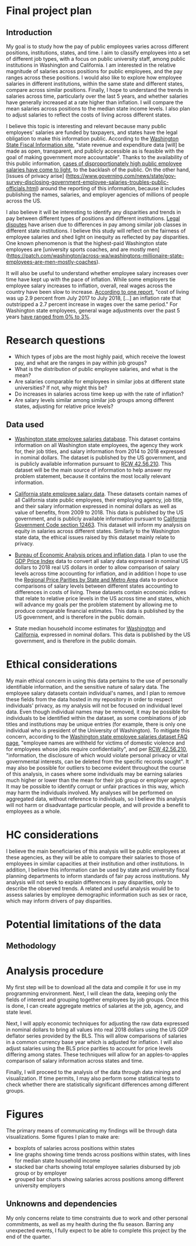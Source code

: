 # Final project plan

## Introduction

My goal is to study how the pay of public employees varies across different positions, institutions, states, and time. 
I aim to classify employees into a set of different job types, with a focus on public university staff, among public institutions in Washington and California. I am interested in the relative magnitude of salaries across positions for public employees, and the pay ranges across these positions. I would also like to explore how employee salaries in different institutions, within the same state and different states, compare across similar positions. Finally, I hope to understand the trends in salaries across time, particularly over the last 5 years, and whether salaries have generally increased at a rate higher than inflation. I will compare the mean salaries across positions to the median state income levels. I also plan to adjust salaries to reflect the costs of living across different states. 

I believe this topic is interesting and relevant because many public employees' salaries are funded by taxpayers, and states have the legal obligation to make this information public. According to the [Washington State Fiscal Information site](http://fiscal.wa.gov/supporta.aspx), "state revenue and expenditure data [will] be made as open, transparent, and publicly accessible as is feasible with the goal of making government more accountable". Thanks to the availability of this public information, [cases of disproportionately high public employee salaries have come to light](https://latimesblogs.latimes.com/lanow/2010/07/bell-city-manager-might-highest-paid-in-nation-787637-a-year.html), to the backlash of the public. On the other hand, [issues of privacy arise] (https://www.governing.com/news/state/gov-survey-disclosing-government-employee-salaries-troubles-public-officials.html) around the reporting of this information, because it includes publishing the names, salaries, and employer agencies of millions of people across the US. 

I also believe it will be interesting to identify any disparities and trends in pay between different types of positions and different institutions. [Legal disputes](https://caselaw.findlaw.com/wa-court-of-appeals/1126632.html) have arisen due to differences in pay among similar job classes in different state institutions. I believe this study will reflect on the fairness of employee salaries and shed light on inequity as reflected by pay disparities. One known phenomenon is that the highest-paid Washington state employees are [university sports coaches, and are mostly men] (https://patch.com/washington/across-wa/washingtons-millionaire-state-employees-are-men-mostly-coaches). 

It will also be useful to understand whether employee salary increases over time have kept up with the pace of inflation. While some employers tie employee salary increases to inflation, overall, real wages across the country have been slow to increase. [According to one report](https://www.washingtonpost.com/business/2018/08/10/america-wage-growth-is-getting-wiped-out-entirely-by-inflation/), "cost of living was up 2.9 percent from July 2017 to July 2018, [...] an inflation rate that outstripped a 2.7 percent increase in wages over the same period." For Washington state employees, general wage adjustments over the past 5 years [have ranged from 0% to 3%](https://www.ofm.wa.gov/state-human-resources/workforce-data-planning/workforce-data-trends/compensation/wage-adjustments-and-salary-increases).

# Research questions
- Which types of jobs are the most highly paid, which receive the lowest pay, and what are the ranges in pay within job groups?
- What is the distribution of public employee salaries, and what is the mean?
- Are salaries comparable for employees in similar jobs at different state universities? If not, why might this be?
- Do increases in salaries across time keep up with the rate of inflation?
- Are salary levels similar among similar job groups among different states, adjusting for relative price levels?

## Data used

- [Washington state employee salaries database](http://fiscal.wa.gov/Salaries.aspx). 
This dataset contains information on all Washington state employees, the agency they work for, their job titles, and salary information from 2014 to 2018 expressed in nominal dollars. The dataset is published by the US government, and is publicly available information pursuant to [RCW 42.56.210](https://app.leg.wa.gov/RCW/default.aspx?cite=42.56.210). This dataset will be the main source of information to help answer my problem statement, because it contains the most locally relevant information. 

- [California state employee salary data](https://publicpay.ca.gov/Reports/RawExport.aspx).
These datasets contain names of all California state public employees, their employing agency, job title, and their salary information expressed in nominal dollars as well as value of benefits, from 2009 to 2018. This data is published by the US government, and is publicly available information pursuant to [California Government Code section 12463](https://leginfo.legislature.ca.gov/faces/codes_displaySection.xhtml?lawCode=GOV&sectionNum=12463). This dataset will inform my analysis on equity in salaries across different states. Similarly to the Washington state data, the ethical issues raised by this dataset mainly relate to privacy. 

- [Bureau of Economic Analysis prices and inflation data](https://www.bea.gov/data/prices-inflation). I plan to use the [GDP Price Index](https://www.bea.gov/data/prices-inflation/gdp-price-index) data to convert all salary data expressed in nominal US dollars to 2018 real US dollars in order to allow comparison of salary levels across time accounting for inflation, and in addition I hope to use the [Regional Price Parities by State and Metro Area](https://www.bea.gov/data/prices-inflation/regional-price-parities-state-and-metro-area) data to produce comparisons of salary levels between different states accounting to differences in costs of living. These datasets contain economic indices that relate to relative price levels in the US across time and states, which will advance my goals per the problem statement by allowing me to produce comparable financial estimates. This data is published by the US government, and is therefore in the public domain.

- State median household income estimates for [Washington](https://www.ofm.wa.gov/sites/default/files/public/dataresearch/economy/median_household_income_estimates.pdf) and [California](), expressed in nominal dollars. This data is published by the US government, and is therefore in the public domain.

# Ethical considerations
My main ethical concern in using this data pertains to the use of personally identifiable information, and the sensitive nature of salary data. The employee salary datasets contain individual's names, and I plan to remove these fields from the data hosted in my repository in order to respect individuals' privacy, as my analysis will not be focused on individual level data. Even though individual names may be removed, it may be possible for individuals to be identified within the dataset, as some combinations of job titles and institutions may be unique entries (for example, there is only one individual who is president of the University of Washington). To mitigate this concern, according to the [Washington state employee salaries dataset FAQ page](http://fiscal.wa.gov/SalaryDataFAQ.pdf), "employee names are withheld for victims of domestic violence and for employees whose jobs require confidentiality", and per [RCW 42.56.210](https://app.leg.wa.gov/RCW/default.aspx?cite=42.56.210), "information, the disclosure of which would violate personal privacy or vital governmental interests, can be deleted from the specific records sought".
It may also be possible for outliers to become evident throughout the course of this analysis, in cases where some individuals may be earning salaries much higher or lower than the mean for their job group or employer agency. It may be possible to identify corrupt or unfair practices in this way, which may harm the individuals involved.
My analyses will be performed on aggregated data, without reference to individuals, so I believe this analysis will not harm or disadvantage particular people, and will provide a benefit to employees as a whole.

# HC considerations
I believe the main beneficiaries of this analysis will be public employees at these agencies, as they will be able to compare their salaries to those of employees in similar capacities at their institution and other institutions. In addition, I believe this information can be used by state and university fiscal planning departments to inform standards of fair pay across institutions.
My analysis will not seek to explain differences in pay disparities, only to describe the observed trends. A related and useful analysis would be to assess salaries by employee demographic information such as sex or race, which may inform drivers of pay disparities.

# Potential limitations of the data

## Methodology
# Analysis procedure
My first step will be to download all the data and compile it for use in my programming environment. Next, I will clean the data, keeping only the fields of interest and grouping together employees by job groups. Once this is done, I can create aggregate metrics of salaries at the job, agency, and state level.

Next, I will apply economic techniques for adjusting the raw data expressed in nominal dollars to bring all values into real 2018 dollars using the US GDP deflator series provided by the BLS. This will allow comparisons of salaries in a common currency base year which is adjusted for inflation. I will also adjust salaries using the BLS price parities to account for price levels differing among states. These techniques will allow for an apples-to-apples comparison of salary information across states and time.

Finally, I will proceed to the analysis of the data through data mining and visualization. If time permits, I may also perform some statistical tests to check whether there are statistically significant differences among different groups.

# Figures
The primary means of communicating my findings will be through data visualizations. Some figures I plan to make are:
- boxplots of salaries across positions within states
- line graphs showing time trends across positions within states, with lines for median state household income
- stacked bar charts showing total employee salaries disbursed by job group or by employer
- grouped bar charts showing salaries across positions among different university employers

## Unknowns and dependencies

My only concerns relate to time constraints due to work and other personal commitments, as well as my health during the flu season. Barring any unexpected events, I fully expect to be able to complete this project by the end of the quarter.
